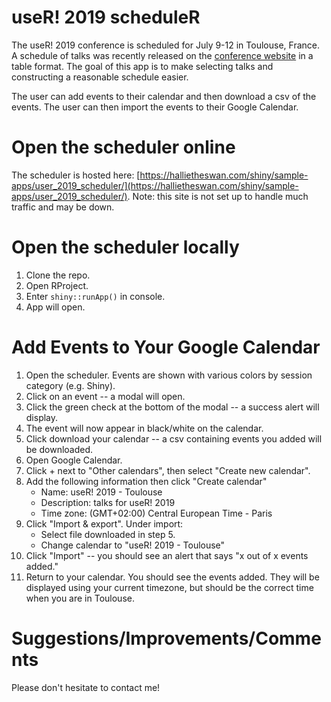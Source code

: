 # useR! 2019 scheduleR

The useR! 2019 conference is scheduled for July 9-12 in Toulouse, France. A schedule of talks was recently released on the [conference website](http://www.user2019.fr/talk_schedule/) in a table format. The goal of this app is to make selecting talks and constructing a reasonable schedule easier.  

The user can add events to their calendar and then download a csv of the events. The user can then import the events to their Google Calendar.

# Open the scheduler online

The scheduler is hosted here: [https://hallietheswan.com/shiny/sample-apps/user_2019_scheduler/](https://hallietheswan.com/shiny/sample-apps/user_2019_scheduler/).
Note: this site is not set up to handle much traffic and may be down.

# Open the scheduler locally

1. Clone the repo.
2. Open RProject.
3. Enter `shiny::runApp()` in console.
4. App will open.

# Add Events to Your Google Calendar

1. Open the scheduler. Events are shown with various colors by session category (e.g. Shiny).
2. Click on an event -- a modal will open.
3. Click the green check at the bottom of the modal -- a success alert will display.
4. The event will now appear in black/white on the calendar.
5. Click download your calendar -- a csv containing events you added will be downloaded.
6. Open Google Calendar.
7. Click + next to "Other calendars", then select "Create new calendar".
8. Add the following information then click "Create calendar"
    - Name: useR! 2019 - Toulouse
    - Description: talks for useR! 2019
    - Time zone: (GMT+02:00) Central European Time - Paris
9. Click "Import & export". Under import:
    - Select file downloaded in step 5.
    - Change calendar to "useR! 2019 - Toulouse"
10. Click "Import" -- you should see an alert that says "x out of x events added."
11. Return to your calendar. You should see the events added. They will be displayed using your current timezone, but should be the correct time when you are in Toulouse.

# Suggestions/Improvements/Comments

Please don't hesitate to contact me!

